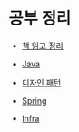 # 공부 정리

+ <a href='https://github.com/zzangoobrother/study-organization/tree/main/java' target='_blank' >책 읽고 정리</a>

+ <a href='https://github.com/zzangoobrother/study-organization/tree/main/java' target='_blank' >Java</a>

+ <a href='https://github.com/zzangoobrother/study-organization/tree/main/pattern' target='_blank' >디자인 패턴</a>

+ <a href='https://github.com/zzangoobrother/study-organization/tree/main/spring' target='_blank' >Spring</a>

+ <a href='https://github.com/zzangoobrother/study-organization/tree/main/infra' target='_blank' >Infra</a>
